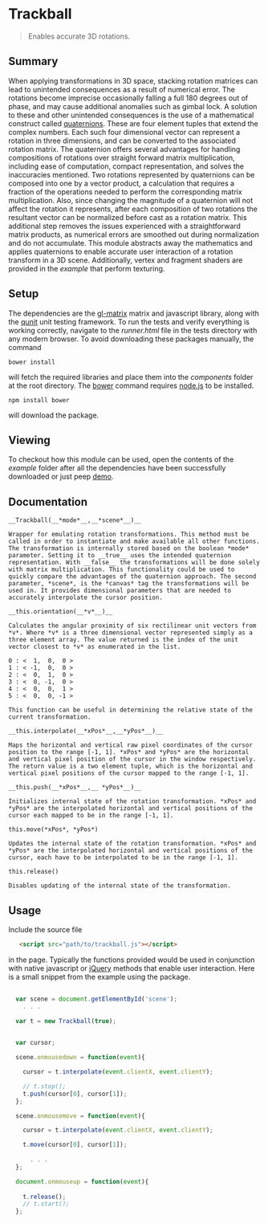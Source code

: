 # Trackball

> Enables accurate 3D rotations.

## Summary

When applying transformations in 3D space, stacking rotation matrices can lead to unintended consequences as a result of numerical error. The rotations become imprecise occasionally falling a full 180 degrees out of phase, and may cause additional anomalies such as gimbal lock. A solution to these and other unintended consequences is the use of a mathematical construct called [quaternions](http://en.wikipedia.org/wiki/Quaternion). These are four element tuples that extend the complex numbers. Each such four dimensional vector can represent a rotation in three dimensions, and can be converted to the associated rotation matrix. The quaternion offers several advantages for handling compositions of rotations over straight forward matrix multiplication, including ease of computation, compact representation, and solves the inaccuracies mentioned. Two rotations represented by quaternions can be composed into one by a vector product, a calculation that requires a fraction of the operations needed to perform the corresponding matrix multiplication. Also, since changing the magnitude of a quaternion will not affect the rotation it represents, after each composition of two rotations the resultant vector can be normalized before cast as a rotation matrix. This additional step removes the issues experienced with a straightforward matrix products, as numerical errors are smoothed out during normalization and do not accumulate. This module abstracts away the mathematics and applies quaternions to enable accurate user interaction of a rotation transform in a 3D scene. Additionally, vertex and fragment shaders are provided in the *example* that perform texturing.

## Setup

The dependencies are the [gl-matrix](https://github.com/toji/gl-matrix) matrix and javascript library, along with the [qunit](http://qunitjs.com) unit testing framework. To run the tests and verify everything is working correctly, navigate to the *runner.html* file in the tests directory with any modern browser. To avoid downloading these packages manually, the command

    bower install

will fetch the required libraries and place them into the *components* folder at the root directory. The [bower](http://bower.io) command requires [node.js](http://nodejs.org) to be installed.

    npm install bower

will download the package.

## Viewing

To checkout how this module can be used, open the contents of the *example* folder after all the dependencies have been successfully downloaded or just peep [demo](http://eugenekadish.github.io/trackball).

## Documentation

    __Trackball(__*mode*__,__*scene*__)__

    Wrapper for emulating rotation transformations. This method must be called in order to instantiate and make available all other functions. The transformation is internally stored based on the boolean *mode* parameter. Setting it to __true__ uses the intended quaternion representation. With __false__ the transformations will be done solely with matrix multiplication. This functionality could be used to quickly compare the advantages of the quaternion approach. The second parameter, *scene*, is the *canvas* tag the transformations will be used in. It provides dimensional parameters that are needed to accurately interpolate the cursor position.
    
    __this.orientation(__*v*__)__
    
    Calculates the angular proximity of six rectilinear unit vectors from *v*. Where *v* is a three dimensional vector represented simply as a three element array. The value returned is the index of the unit vector closest to *v* as enumerated in the list.

    0 : <  1,  0,  0 >
    1 : < -1,  0,  0 >
    2 : <  0,  1,  0 >
    3 : <  0, -1,  0 >
    4 : <  0,  0,  1 >
    5 : <  0,  0, -1 >

    This function can be useful in determining the relative state of the current transformation.

    __this.interpolate(__*xPos*__,__*yPos*__)__
    
    Maps the horizontal and vertical raw pixel coordinates of the cursor position to the range [-1, 1]. *xPos* and *yPos* are the horizontal and vertical pixel position of the cursor in the window respectively. The return value is a two element tuple, which is the horizontal and vertical pixel positions of the cursor mapped to the range [-1, 1].

    __this.push(__*xPos*__,__ *yPos*__)__
    
    Initializes internal state of the rotation transformation. *xPos* and *yPos* are the interpolated horizontal and vertical positions of the cursor each mapped to be in the range [-1, 1]. 

    this.move(*xPos*, *yPos*)
    
    Updates the internal state of the rotation transformation. *xPos* and *yPos* are the interpolated horizontal and vertical positions of the cursor, each have to be interpolated to be in the range [-1, 1]. 

    this.release()
    
    Disables updating of the internal state of the transformation.

## Usage

Include the source file

```html
   <script src="path/to/trackball.js"></script>
```

in the page. Typically the functions provided would be used in conjunction with native javascript or [jQuery](http://jquery.com) methods that enable user interaction. Here is a small snippet from the example using the package.

```javascript
  
  var scene = document.getElementById('scene');
    . . .

  var t = new Trackball(true);
```

```javascript
  
  var cursor;

  scene.onmousedown = function(event){

    cursor = t.interpolate(event.clientX, event.clientY);

    // t.stop();
    t.push(cursor[0], cursor[1]);
  };

  scene.onmousemove = function(event){

    cursor = t.interpolate(event.clientX, event.clientY);

    t.move(cursor[0], cursor[1]);
      
      . . .
  };

  document.onmouseup = function(event){
      
    t.release();
    // t.start();
  };

```
